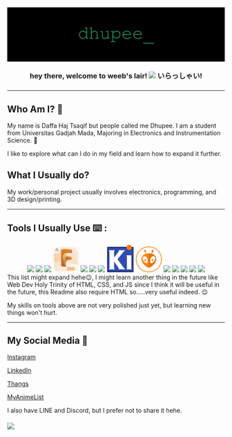 <h3 align="center">
<img src= "img\dhupee.jpg">

hey there, welcome to weeb's lair!
<img src="https://media.giphy.com/media/hvRJCLFzcasrR4ia7z/giphy.gif" width="30px"/>
いらっしゃい!
<h3>

---
## Who Am I? 🙋

My name is Daffa Haj Tsaqif but people called me Dhupee. I am a student from Universitas Gadjah Mada, Majoring in Electronics and Instrumentation Science. 🔌

I like to explore what can I do in my field and learn how to expand it further.

## What I Usually do?
My work/personal project usually involves electronics, programming, and 3D design/printing.

---

## Tools I Usually Use ⌨️ :
<!-- Use devicon.dev or use logo from software, make sure width is 60px -->
<div align="center">
    <a href= "https://www.arduino.cc/"><img src="https://cdn.jsdelivr.net/gh/devicons/devicon/icons/arduino/arduino-original.svg"width="60"></a>
    <a href= "https://www.canva.com/"><img src="https://cdn.jsdelivr.net/gh/devicons/devicon/icons/canva/canva-original.svg" width="60"></a>
    <a href="https://ultimaker.com/software/ultimaker-cura"><img src= "img\Cura.ico" width=60></a>
    <a href="https://www.autodesk.com/products/fusion-360/personal"><img src= "img\F360.jpg" width=60></a>
    <a href="https://github.com/"><img src="https://cdn.jsdelivr.net/gh/devicons/devicon/icons/github/github-original.svg" width="60"></a>
    <a href="https://inkscape.org/"><img src="https://cdn.jsdelivr.net/gh/devicons/devicon/icons/inkscape/inkscape-original.svg" width="60"></a>
    <a href="https://jupyter.org/"><img src="https://cdn.jsdelivr.net/gh/devicons/devicon/icons/jupyter/jupyter-original-wordmark.svg" width="60"></a>
    <a href="https://www.kicad.org/"><img src="img\Kicad.png"></a>
    <a href="https://platformio.org/"><img src="img\PlatformIO.png" width="60"></a>
    <a href="https://www.python.org/"><img src="https://cdn.jsdelivr.net/gh/devicons/devicon/icons/python/python-plain.svg" width="60"></a>
    <a href="https://www.raspberrypi.org/"><img src="https://cdn.jsdelivr.net/gh/devicons/devicon/icons/raspberrypi/raspberrypi-original.svg" width="60"></a>
    <a href="https://www.tensorflow.org/"><img src="https://cdn.jsdelivr.net/gh/devicons/devicon/icons/tensorflow/tensorflow-original.svg" width="60"></a>
    <a href="https://ubuntu.com/"><img src="https://cdn.jsdelivr.net/gh/devicons/devicon/icons/ubuntu/ubuntu-plain.svg" width="60"></a>
    <a href="https://code.visualstudio.com/"><img src="https://cdn.jsdelivr.net/gh/devicons/devicon/icons/vscode/vscode-original.svg" width="60"></a>
<div>

<div align="left">
This list might expand hehe😉, I might learn another thing in the future like Web Dev Holy Trinity of HTML, CSS, and JS since I think it will be useful in the future, this Readme also require HTML so.....very useful indeed. 😉

My skills on tools above are not very polished just yet, but learning new things won't hurt. 
<div>

---
## My Social Media 📱
[Instagram](https://www.instagram.com/dhupee_haj/)

[LinkedIn](https://www.linkedin.com/in/daffa-haj-tsaqif-a5a341121/)

[Thangs](https://thangs.com/user/dhupee_haj/profile)
    
[MyAnimeList](https://myanimelist.net/profile/dhupee)

I also have LINE and Discord, but I prefer not to share it hehe.
<h4>

<div>
    <img src= "https://media.giphy.com/media/12noFudALzfIynHuUp/giphy.gif">
<div>
